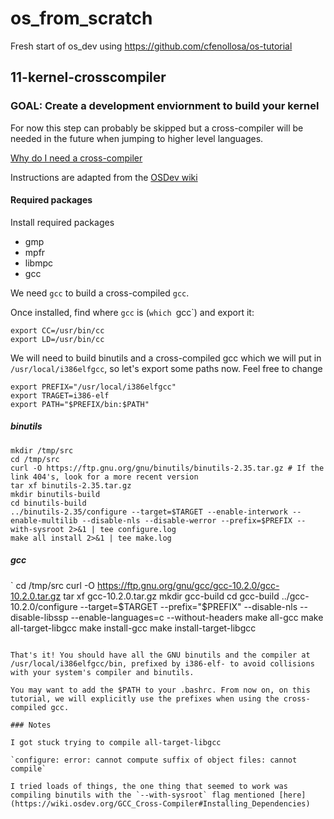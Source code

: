 # os_from_scratch
Fresh start of os_dev using https://github.com/cfenollosa/os-tutorial

## 11-kernel-crosscompiler

### GOAL: Create a development enviornment to build your kernel

For now this step can probably be skipped but a cross-compiler will be needed in the future when jumping to higher level languages.

[Why do I need a cross-compiler](https://wiki.osdev.org/Why_do_I_need_a_Cross_Compiler)

Instructions are adapted from the [OSDev wiki](https://wiki.osdev.org/GCC_Cross-Compiler)

#### Required packages

Install required packages
 * gmp
 * mpfr
 * libmpc
 * gcc

We need `gcc` to build a cross-compiled `gcc`.

Once installed, find where `gcc` is (`which `gcc`) and export it:
```
export CC=/usr/bin/cc
export LD=/usr/bin/cc
```

We will need to build binutils and a cross-compiled gcc which we will put in `/usr/local/i386elfgcc`, so let's export some paths now.
Feel free to change
```
export PREFIX="/usr/local/i386elfgcc"
export TRAGET=i386-elf
export PATH="$PREFIX/bin:$PATH"
```

##### binutils
```
mkdir /tmp/src
cd /tmp/src
curl -O https://ftp.gnu.org/gnu/binutils/binutils-2.35.tar.gz # If the link 404's, look for a more recent version
tar xf binutils-2.35.tar.gz
mkdir binutils-build
cd binutils-build
../binutils-2.35/configure --target=$TARGET --enable-interwork --enable-multilib --disable-nls --disable-werror --prefix=$PREFIX --with-sysroot 2>&1 | tee configure.log
make all install 2>&1 | tee make.log
```

##### gcc
`
cd /tmp/src
curl -O https://ftp.gnu.org/gnu/gcc/gcc-10.2.0/gcc-10.2.0.tar.gz
tar xf gcc-10.2.0.tar.gz
mkdir gcc-build
cd gcc-build
../gcc-10.2.0/configure --target=$TARGET --prefix="$PREFIX" --disable-nls --disable-libssp --enable-languages=c --without-headers
make all-gcc 
make all-target-libgcc 
make install-gcc 
make install-target-libgcc
```

That's it! You should have all the GNU binutils and the compiler at /usr/local/i386elfgcc/bin, prefixed by i386-elf- to avoid collisions with your system's compiler and binutils.

You may want to add the $PATH to your .bashrc. From now on, on this tutorial, we will explicitly use the prefixes when using the cross-compiled gcc.

### Notes

I got stuck trying to compile all-target-libgcc

`configure: error: cannot compute suffix of object files: cannot compile`

I tried loads of things, the one thing that seemed to work was compiling binutils with the `--with-sysroot` flag mentioned [here](https://wiki.osdev.org/GCC_Cross-Compiler#Installing_Dependencies) 
